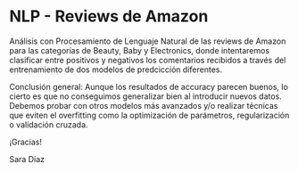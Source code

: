 # NLP - Reviews de Amazon

Análisis con Procesamiento de Lenguaje Natural de las reviews de Amazon para las categorías de Beauty, Baby y Electronics, donde intentaremos clasificar entre positivos y negativos los comentarios recibidos a través del entrenamiento de dos modelos de predcicción diferentes.

Conclusión general: Aunque los resultados de accuracy parecen buenos, lo cierto es que no conseguimos generalizar bien al introducir nuevos datos. Debemos probar con otros modelos más avanzados y/o realizar técnicas que eviten el overfitting como la optimización de parámetros, regularización o validación cruzada.

¡Gracias!

Sara Díaz
